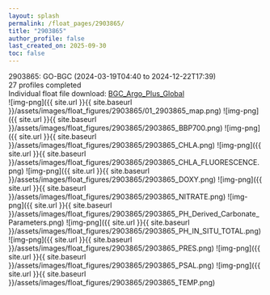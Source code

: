 ```yaml
---
layout: splash
permalink: /float_pages/2903865/
title: "2903865"
author_profile: false
last_created_on: 2025-09-30
toc: false
---
```

 
2903865: GO-BGC (2024-03-19T04:40 to 2024-12-22T17:39)\
27 profiles completed\
Individual float file download: [BGC_Argo_Plus_Global](https://ftp.soest.hawaii.edu/bgc_argo_plus/Individual_Floats/outliers_removed/2903865_Sprof_processed.nc)\
![img-png]({{ site.url }}{{ site.baseurl }}/assets/images/float_figures/2903865/01_2903865_map.png)
![img-png]({{ site.url }}{{ site.baseurl }}/assets/images/float_figures/2903865/2903865_BBP700.png)
![img-png]({{ site.url }}{{ site.baseurl }}/assets/images/float_figures/2903865/2903865_CHLA.png)
![img-png]({{ site.url }}{{ site.baseurl }}/assets/images/float_figures/2903865/2903865_CHLA_FLUORESCENCE.png)
![img-png]({{ site.url }}{{ site.baseurl }}/assets/images/float_figures/2903865/2903865_DOXY.png)
![img-png]({{ site.url }}{{ site.baseurl }}/assets/images/float_figures/2903865/2903865_NITRATE.png)
![img-png]({{ site.url }}{{ site.baseurl }}/assets/images/float_figures/2903865/2903865_PH_Derived_Carbonate_Parameters.png)
![img-png]({{ site.url }}{{ site.baseurl }}/assets/images/float_figures/2903865/2903865_PH_IN_SITU_TOTAL.png)
![img-png]({{ site.url }}{{ site.baseurl }}/assets/images/float_figures/2903865/2903865_PRES.png)
![img-png]({{ site.url }}{{ site.baseurl }}/assets/images/float_figures/2903865/2903865_PSAL.png)
![img-png]({{ site.url }}{{ site.baseurl }}/assets/images/float_figures/2903865/2903865_TEMP.png)
